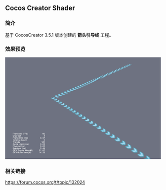 ## Cocos Creator Shader

### 简介
基于 CocosCreator 3.5.1 版本创建的 **箭头引导线** 工程。

### 效果预览
![image](../../../gif/202206/2022062001.gif)

### 相关链接
https://forum.cocos.org/t/topic/132024